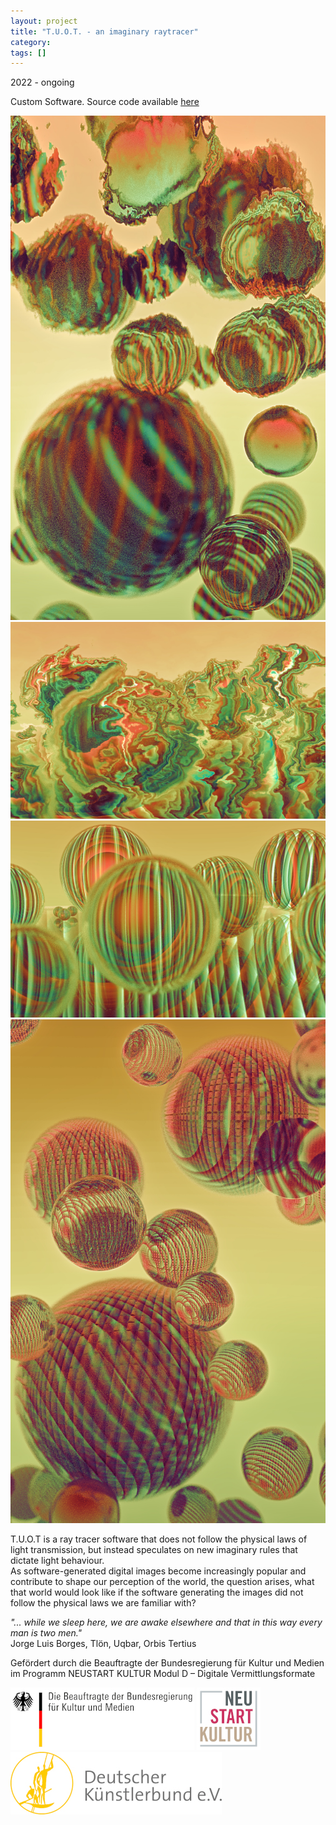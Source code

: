 ```yaml
---
layout: project
title: "T.U.O.T. - an imaginary raytracer"
category: 
tags: []
---
```




<div class="content-container">
<div class="index-content">
<div class="grid-gutter"></div>
<div class = "grid l3 project-intro">
  <p>2022 - ongoing </p>

  <p>Custom Software. Source code available <a href="https://github.com/edap/tuot">here</a></p>
</div>




  <img class= "grid grid-sizer" src ="/assets/media/tuot/53_01.jpg">
    <img class= "grid l2" src ="/assets/media/tuot/69.jpg">
    <img class= "grid l2" src ="/assets/media/tuot/64.jpg">
    <img class= "grid " src ="/assets/media/tuot/84.jpg">





<div class = "grid l3">
  <p>
T.U.O.T is a ray tracer software that does not follow the physical laws of light transmission, but instead speculates on new imaginary rules that dictate light behaviour.<br />
As software-generated digital images become increasingly popular and contribute to shape our perception of the world, the question arises, what that world would look like if the software generating the images did not follow the physical laws we are familiar with?
  </p>

  <p>
  <i>
  "... while we sleep here, we are awake elsewhere and that in this way every man is two men." </i> <br/>
  Jorge Luis Borges, Tlön, Uqbar, Orbis Tertius 
  </p>

  <p>
  Gefördert durch die Beauftragte der Bundesregierung für Kultur und Medien im Programm NEUSTART KULTUR Modul D – Digitale Vermittlungsformate
  </p>
  <p>
  <img src = "/assets/media/tuot/bkm-r.jpg">
  <img src = "/assets/media/tuot/neuestart-r.jpg">
  <img src = "/assets/media/tuot/dkb-r.jpg">
  </p>
</div>


</div>





</div>
